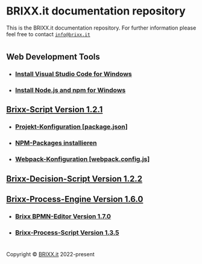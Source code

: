 # BRIXX.it documentation repository

This is the BRIXX.it documentation repository. For further information please feel free to contact [`info@brixx.it`](info@brixx.it)

#

## Web Development Tools

-   ### [Install Visual Studio Code for Windows](./docs/VSCode-install.md)
-   ### [Install Node.js and npm for Windows](./docs/Nodejs-install.md)

## [Brixx-Script Version 1.2.1](./brixx-script/README.md)

-   ### [Projekt-Konfiguration [package.json]](./docs/NPM-config.md)
-   ### [NPM-Packages installieren](./docs/NPM-install.md)
-   ### [Webpack-Konfiguration [webpack.config.js]](./docs/Webpack-config.md)

## [Brixx-Decision-Script Version 1.2.2](./brixx-decision-script/README.md)

## [Brixx-Process-Engine Version 1.6.0](./brixx-process-engine/README.md)

-   ### [Brixx BPMN-Editor Version 1.7.0](./brixx-bpmn-editor/README.md)
-   ### [Brixx-Process-Script Version 1.3.5](./brixx-process-script/README.md)


#

Copyright © [BRIXX.it](http://www.brixx.it) 2022-present
